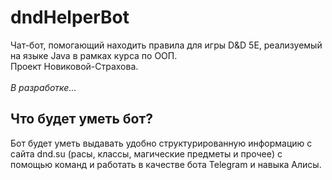 <h1>dndHelperBot</h1>
<p>
  Чат-бот, помогающий находить правила для игры D&D 5E, реализуемый на языке Java в рамках курса по ООП.
  <br>Проект Новиковой-Страхова.
  <br><br><i>В разработке...</i>
</p>

<h2>Что будет уметь бот?</h2>
<p>
  Бот будет уметь выдавать удобно структурированную информацию с сайта dnd.su (расы, классы, магические предметы и прочее)
  с помощью команд и работать в качестве бота Telegram и навыка Алисы.
</p>
